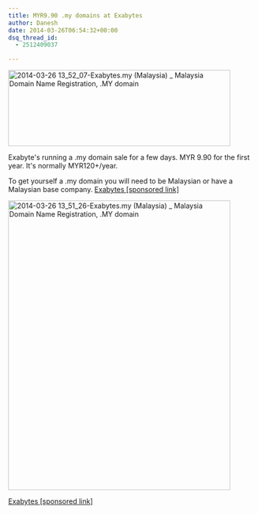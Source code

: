 ```yaml
---
title: MYR9.90 .my domains at Exabytes
author: Danesh
date: 2014-03-26T06:54:32+00:00
dsq_thread_id:
  - 2512409037

---
```

[<img loading="lazy" class="alignnone size-medium wp-image-3450" alt="2014-03-26 13_52_07-Exabytes.my (Malaysia) _ Malaysia Domain Name Registration, .MY domain" src="/wp-content/uploads/2014/03/2014-03-26-13_52_07-Exabytes.my-Malaysia-_-Malaysia-Domain-Name-Registration-.MY-domain-450x154.png" width="450" height="154" srcset="/wp-content/uploads/2014/03/2014-03-26-13_52_07-Exabytes.my-Malaysia-_-Malaysia-Domain-Name-Registration-.MY-domain-450x154.png 450w, /wp-content/uploads/2014/03/2014-03-26-13_52_07-Exabytes.my-Malaysia-_-Malaysia-Domain-Name-Registration-.MY-domain.png 862w" sizes="(max-width: 450px) 100vw, 450px" />][1]

Exabyte's running a .my domain sale for a few days. MYR 9.90 for the first year. It's normally MYR120+/year.

To get yourself a .my domain you will need to be Malaysian or have a Malaysian base company. [Exabytes [sponsored link]][1]

<!--more-->

[<img loading="lazy" class="alignnone size-medium wp-image-3451" alt="2014-03-26 13_51_26-Exabytes.my (Malaysia) _ Malaysia Domain Name Registration, .MY domain" src="/wp-content/uploads/2014/03/2014-03-26-13_51_26-Exabytes.my-Malaysia-_-Malaysia-Domain-Name-Registration-.MY-domain-450x586.png" width="450" height="586" srcset="/wp-content/uploads/2014/03/2014-03-26-13_51_26-Exabytes.my-Malaysia-_-Malaysia-Domain-Name-Registration-.MY-domain-450x586.png 450w, /wp-content/uploads/2014/03/2014-03-26-13_51_26-Exabytes.my-Malaysia-_-Malaysia-Domain-Name-Registration-.MY-domain-785x1024.png 785w, /wp-content/uploads/2014/03/2014-03-26-13_51_26-Exabytes.my-Malaysia-_-Malaysia-Domain-Name-Registration-.MY-domain.png 930w" sizes="(max-width: 450px) 100vw, 450px" />][1]

 

[Exabytes [sponsored link]][1]

 [1]: http://angel.exabytes.com.my/idevaffiliate.php?id=3209031&url=518